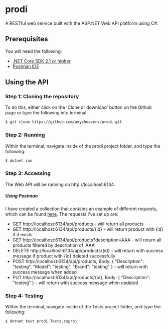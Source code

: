 # prodi
A RESTful web service built with the ASP.NET Web API platform using C#.
## Prerequisites
You will need the following:
   - [.NET Core SDK 2.1 or higher](https://www.microsoft.com/net/download)
   - [Postman IDE](https://www.getpostman.com/)
## Using the API
### Step 1: Cloning the repository
To do this, either click on the 'Clone or download' button on the Github page or type the following into terminal:
```sh
$ git clone https://github.com/amycheevers/prodi.git
```
### Step 2: Running
Within the terminal, navigate inside of the prodi project folder, and type the following:
```sh
$ dotnet run
```
### Step 3: Accessing
The Web API will be running on http://localhost:6134.
##### Using Postman
I have created a collection that contains an example of different requests, which can be found [here](https://www.getpostman.com/collections/a1b24edb9faca4701ee6).
The requests I've set up are:
   - GET http://localhost:6134/api/products - will return all products
   - GET http://localhost:6134/api/products/{id} - will return product with {id} if it exists
   - GET http://localhost:6134/api/products?description=AAA - will return all products filtered by description of 'AAA'
   - DELETE http://localhost:6134/api/products/{id} - will return with success message if product with {id} deleted successfully
   - POST http://localhost:6134/api/products, Body: { "Description": "testing", "Model": "testing", "Brand": "testing" } - will return with success message when added
   - PUT http://localhost:6134/api/products/{id}, Body: { "Description": "testing" } - will return with success message when updated
### Step 4: Testing
Within the terminal, navigate inside of the Tests project folder, and type the following:
```sh
$ dotnet test prodi.Tests.csproj
```
